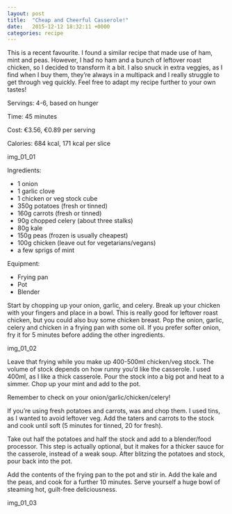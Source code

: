 ```yaml
---
layout: post
title:  "Cheap and Cheerful Casserole!"
date:   2015-12-12 18:32:11 +0000
categories: recipe
---
```


This is a recent favourite. I found a similar recipe that made use of ham, mint and peas. However, I had no ham and a bunch of leftover roast chicken, so I decided to transform it a bit. I also snuck in extra veggies, as I find when I buy them, they’re always in a multipack and I really struggle to get through veg quickly. Feel free to adapt my recipe further to your own tastes!

Servings: 4-6, based on hunger

Time: 45 minutes

Cost: €3.56, €0.89 per serving

Calories: 684 kcal, 171 kcal per slice

img_01_01

Ingredients:  
  - 1 onion
  - 1 garlic clove 
  - 1 chicken or veg stock cube
  - 350g potatoes (fresh or tinned)
  - 160g carrots (fresh or tinned)
  - 90g chopped celery (about three stalks)
  - 80g kale
  - 150g peas (frozen is usually cheapest)
  - 100g chicken (leave out for vegetarians/vegans)
  - a few sprigs of mint

Equipment:
-	Frying pan
-	Pot
-	Blender

Start by chopping up your onion, garlic, and celery. Break up your chicken with your fingers and place in a bowl. This is really good for leftover roast chicken, but you could also buy some chicken breast. Pop the onion, garlic, celery and chicken in a frying pan with some oil. If you prefer softer onion, fry it for 5 minutes before adding the other ingredients. 

img_01_02

Leave that frying while you make up 400-500ml chicken/veg stock. The volume of stock depends on how runny you’d like the casserole. I used 400ml, as I like a thick casserole. Pour the stock into a big pot and heat to a simmer. Chop up your mint and add to the pot. 

Remember to check on your onion/garlic/chicken/celery!

If you’re using fresh potatoes and carrots, was and chop them. I used tins, as I wanted to avoid leftover veg. Add the taters and carrots to the stock and cook until soft (5 minutes for tinned, 20 for fresh). 

Take out half the potatoes and half the stock and add to a blender/food processor. This step is actually optional, but it makes for a thicker sauce for the casserole, instead of a weak soup. After blitzing the potatoes and stock, pour back into the pot. 

Add the contents of the frying pan to the pot and stir in. Add the kale and the peas, and cook for a further 10 minutes. Serve yourself a huge bowl of steaming hot, guilt-free deliciousness. 

img_01_03


